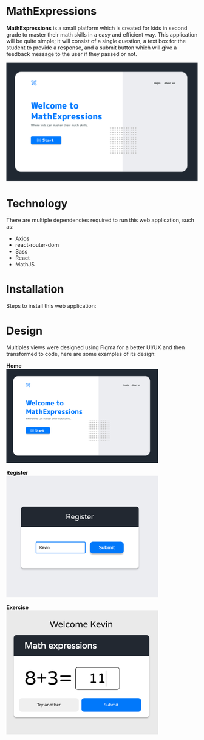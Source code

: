 # MathExpressions

**MathExpressions** is a small platform which is created for kids in second grade to master their math skills in a easy and efficient way.
This application will be quite simple; it will consist of a single question, a text box for the student to provide a response, and a submit button which will give a feedback message to the user if they passed or not.

![MathExpressions design 1](./src/img/design-1.png)

# Technology
There are multiple dependencies required to run this web application, such as:

- Axios
- react-router-dom
- Sass
- React
- MathJS

# Installation

Steps to install this web application:


# Design

Multiples views were designed using Figma for a better UI/UX and then transformed to code, here are some examples of its design:

**Home** <br>
<img src="./src/img/design-1.png" width="400" >

**Register** <br>
<img src="./src/img/design-3.png" width="400">

**Exercise** <br>
<img src="./src/img/design-4.png" width="400">
